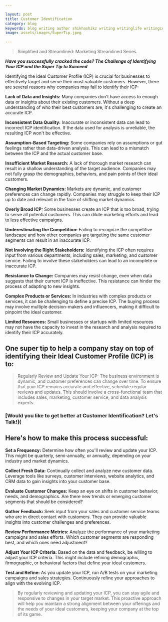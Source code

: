 ```yaml
---

layout: post
title: Customer Identification
category: blog
keywords: blog writing author shikhashikz writing writinglife writingcommunity
image: assets/images/SuperTip.jpeg

---
```


> Simplified and Streamlined: Marketing Streamlined Series.

***Have you successfully cracked the code? The Challenge of Identifying Your ICP and the Super Tip to Succeed***

Identifying the Ideal Customer Profile (ICP) is crucial for businesses to effectively target and serve their most valuable customers. However, there are several reasons why companies may fail to identify their ICP:

**Lack of Data and Insights:** Many companies don't have access to enough data or insights about their existing customers. Without a deep understanding of who their best customers are, it's challenging to create an accurate ICP.

**Inconsistent Data Quality:** Inaccurate or inconsistent data can lead to incorrect ICP identification. If the data used for analysis is unreliable, the resulting ICP won't be effective.

**Assumption-Based Targeting:** Some companies rely on assumptions or gut feelings rather than data-driven analysis. This can lead to a mismatch between the ICP and the actual customer base.

**Insufficient Market Research:** A lack of thorough market research can result in a shallow understanding of the target audience. Companies may not fully grasp the demographics, behaviors, and pain points of their ideal customers.

**Changing Market Dynamics:** Markets are dynamic, and customer preferences can change rapidly. Companies may struggle to keep their ICP up to date and relevant in the face of shifting market dynamics.

**Overly Broad ICP:** Some businesses create an ICP that is too broad, trying to serve all potential customers. This can dilute marketing efforts and lead to less effective campaigns.

**Underestimating the Competition:** Failing to recognize the competitive landscape and how other companies are targeting the same customer segments can result in an inaccurate ICP.

**Not Involving the Right Stakeholders:** Identifying the ICP often requires input from various departments, including sales, marketing, and customer service. Failing to involve these stakeholders can lead to an incomplete or inaccurate ICP.

**Resistance to Change:** Companies may resist change, even when data suggests that their current ICP is ineffective. This resistance can hinder the process of adapting to new insights.

**Complex Products or Services:** In industries with complex products or services, it can be challenging to define a precise ICP. The buying process may involve multiple decision-makers and influencers, making it difficult to pinpoint the ideal customer.

**Limited Resources:** Small businesses or startups with limited resources may not have the capacity to invest in the research and analysis required to identify their ICP accurately.

## One super tip to help a company stay on top of identifying their Ideal Customer Profile (ICP) is to: ##

> Regularly Review and Update Your ICP: The business environment is dynamic, and customer preferences can change over time. To ensure that your ICP remains accurate and effective, schedule regular reviews and updates. This should involve a cross-functional team that includes sales, marketing, customer service, and data analysis experts.

### [Would you like to get better at Customer Identification? Let's Talk!]( ###

## Here's how to make this process successful: ##

**Set a Frequency:** Determine how often you'll review and update your ICP. This might be quarterly, semi-annually, or annually, depending on your industry and market dynamics.

**Collect Fresh Data:** Continually collect and analyze new customer data. Leverage tools like surveys, customer interviews, website analytics, and CRM data to gain insights into your customer base.

**Evaluate Customer Changes:** Keep an eye on shifts in customer behavior, needs, and demographics. Are there new trends or emerging customer segments that should be considered?

**Gather Feedback:** Seek input from your sales and customer service teams who are in direct contact with customers. They can provide valuable insights into customer challenges and preferences.

**Review Performance Metrics:** Analyze the performance of your marketing campaigns and sales efforts. Which customer segments are responding best, and which ones need adjustment?

**Adjust Your ICP Criteria:** Based on the data and feedback, be willing to adjust your ICP criteria. This might include refining demographic, firmographic, or behavioral factors that define your ideal customers.

**Test and Refine:** As you update your ICP, run A/B tests on your marketing campaigns and sales strategies. Continuously refine your approaches to align with the evolving ICP.

> By regularly reviewing and updating your ICP, you can stay agile and responsive to changes in your target market. This proactive approach will help you maintain a strong alignment between your offerings and the needs of your ideal customers, keeping your company at the top of its game.
